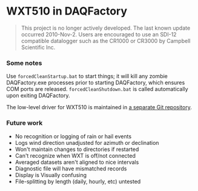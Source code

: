 WXT510 in DAQFactory
====================

> This project is no longer actively developed. The last known update occurred 
> 2010-Nov-2. Users are encouraged to use an SDI-12 compatible datalogger such 
> as the CR1000 or CR3000 by Campbell Scientific Inc.

### Some notes

Use `forcedCleanStartup.bat` to start things; it will kill any zombie 
DAQFactory.exe processes prior to starting DAQFactory, which ensures COM ports
are released. `forcedCleanShutdown.bat` is called automatically upon exiting
DAQFactory.

The low-level driver for WXT510 is maintained in 
[a separate Git repository](https://bitbucket.org/patricktokeeffe/daqfactory-pvaisala-wxt510).

### Future work

- No recognition or logging of rain or hail events
- Logs wind direction unadjusted for azimuth or declination
- Won't maintain changes to directories if restarted
- Can't recognize when WXT is off/not connected
- Averaged datasets aren't aligned to nice intervals 
- Diagnostic file will have mismatched records
- Display is Visually confusing
- File-splitting by length (daily, hourly, etc) untested
